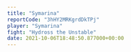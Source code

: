 ```yaml
---
title: "Symarina"
reportCode: "3hHY2MRKgrdDkTPj"
player: "Symarina"
fight: "Hydross the Unstable"
date: 2021-10-06T18:48:50.877000+00:00
---
```

